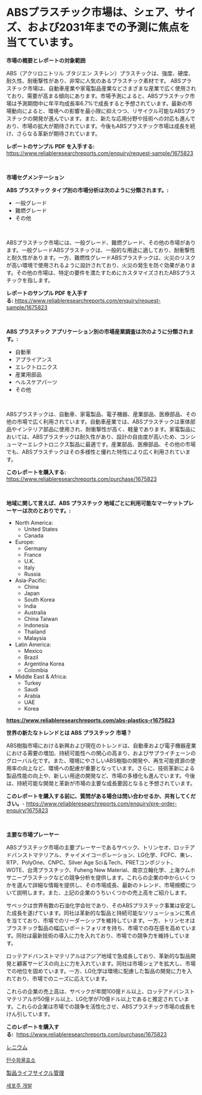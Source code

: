 <p><h1>ABSプラスチック市場は、シェア、サイズ、および2031年までの予測に焦点を当てています。</h1></p><p><strong>市場の概要とレポートの対象範囲</strong></p>
<p><p>ABS（アクリロニトリル ブタジエン スチレン）プラスチックは、強度、硬度、耐久性、耐衝撃性があり、非常に人気のあるプラスチック素材です。 ABSプラスチック市場は、自動車産業や家電製品産業などさまざまな産業で広く使用されており、需要が高まる傾向にあります。市場予測によると、ABSプラスチック市場は予測期間中に年平均成長率6.7%で成長すると予想されています。最新の市場動向によると、環境への影響を最小限に抑えつつ、リサイクル可能なABSプラスチックの開発が進んでいます。また、新たな応用分野や技術への対応も進んでおり、市場の拡大が期待されています。今後もABSプラスチック市場は成長を続け、さらなる革新が期待されています。</p></p>
<p><strong>レポートのサンプル PDF を入手する:</strong> <a href="https://www.reliableresearchreports.com/enquiry/request-sample/1675823">https://www.reliableresearchreports.com/enquiry/request-sample/1675823</a></p>
<p>&nbsp;</p>
<p><strong>市場セグメンテーション</strong></p>
<p><strong>ABS プラスチック タイプ別の市場分析は次のように分類されます。:</strong></p>
<p><ul><li>一般グレード</li><li>難燃グレード</li><li>その他</li></ul></p>
<p>&nbsp;</p>
<p><p>ABSプラスチック市場には、一般グレード、難燃グレード、その他の市場があります。一般グレードABSプラスチックは、一般的な用途に適しており、耐衝撃性と耐久性があります。一方、難燃性グレードABSプラスチックは、火災のリスクが高い環境で使用されるように設計されており、火災の発生を防ぐ効果があります。その他の市場は、特定の要件を満たすためにカスタマイズされたABSプラスチックを指します。</p></p>
<p><strong>レポートのサンプル PDF を入手する:</strong>&nbsp;<a href="https://www.reliableresearchreports.com/enquiry/request-sample/1675823">https://www.reliableresearchreports.com/enquiry/request-sample/1675823</a></p>
<p>&nbsp;</p>
<p><strong> ABS プラスチック アプリケーション別の市場産業調査は次のように分類されます。:</strong></p>
<p><ul><li>自動車</li><li>アプライアンス</li><li>エレクトロニクス</li><li>産業用部品</li><li>ヘルスケアパーツ</li><li>その他</li></ul></p>
<p>&nbsp;</p>
<p><p>ABSプラスチックは、自動車、家電製品、電子機器、産業部品、医療部品、その他の市場で広く利用されています。自動車産業では、ABSプラスチックは車体部品やインテリア部品に使用され、耐衝撃性が高く、軽量であります。家電製品においては、ABSプラスチックは耐久性があり、設計の自由度が高いため、コンシューマーエレクトロニクス製品に最適です。産業部品、医療部品、その他の市場でも、ABSプラスチックはその多様性と優れた特性により広く利用されています。</p></p>
<p><strong>このレポートを購入する:</strong>&nbsp; <a href="https://www.reliableresearchreports.com/purchase/1675823">https://www.reliableresearchreports.com/purchase/1675823</a></p>
<p>&nbsp;</p>
<p><strong>地域に関して言えば、ABS プラスチック 地域ごとに利用可能なマーケットプレーヤーは次のとおりです。:</strong></p>
<p><ul>
    <li>
        North America:
        <ul>
            <li>United States</li>
            <li>Canada</li>
        </ul>
    </li>
    <li>
        Europe:
        <ul>
            <li>Germany</li>
            <li>France</li>
            <li>U.K.</li>
            <li>Italy</li>
            <li>Russia</li>
        </ul>
    </li>
    <li>
        Asia-Pacific:
        <ul>
            <li>China</li>
            <li>Japan</li>
            <li>South Korea</li>
            <li>India</li>
            <li>Australia</li>
            <li>China Taiwan</li>
            <li>Indonesia</li>
            <li>Thailand</li>
            <li>Malaysia</li>
        </ul>
    </li>
    <li>
        Latin America:
        <ul>
            <li>Mexico</li>
            <li>Brazil</li>
            <li>Argentina Korea</li>
            <li>Colombia</li>
        </ul>
    </li>
    <li>
        Middle East & Africa:
        <ul>
            <li>Turkey</li>
            <li>Saudi</li>
            <li>Arabia</li>
            <li>UAE</li>
            <li>Korea</li>
        </ul>
    </li>
    </ul></p>
<p><strong><a href="https://www.reliableresearchreports.com/abs-plastics-r1675823">https://www.reliableresearchreports.com/abs-plastics-r1675823</a></strong>&nbsp;</p>
<p><strong>世界の新たなトレンドとは ABS プラスチック 市場？</strong></p>
<p><p>ABS樹脂市場における新興および現在のトレンドは、自動車および電子機器産業における需要の増加、持続可能性への関心の高まり、およびサプライチェーンのグローバル化です。また、環境にやさしいABS樹脂の開発や、再生可能資源の使用率の向上など、環境への配慮が重要となっています。さらに、技術革新による製品性能の向上や、新しい用途の開発など、市場の多様化も進んでいます。今後は、持続可能な開発と革新が市場の主要な成長要因となると予想されています。</p></p>
<p><strong>このレポートを購入する前に、質問がある場合は問い合わせるか、共有してください。</strong>- <a href="https://www.reliableresearchreports.com/enquiry/pre-order-enquiry/1675823">https://www.reliableresearchreports.com/enquiry/pre-order-enquiry/1675823</a></p>
<p>&nbsp;</p>
<p><strong>主要な市場プレーヤー</strong></p>
<p><p>ABSプラスチック市場の主要プレーヤーであるサベック、トリンセオ、ロッテアドバンストマテリアル、チャイメイコーポレーション、LG化学、FCFC、東レ、RTP、PolyOne、CNPC、Silver Age Sci＆Tech、PRETコンポジット、WOTE、台湾プラスチック、Fuheng New Material、南京立翰化学、上海クムホサニープラスチックなどの競争分析を提供します。これらの企業の中からいくつかを選んで詳細な情報を提供し、その市場成長、最新のトレンド、市場規模について説明します。また、上記の企業のうちいくつかの売上高をご紹介します。</p><p>サベックは世界有数の石油化学会社であり、そのABSプラスチック事業は安定した成長を遂げています。同社は革新的な製品と持続可能なソリューションに焦点を当てており、市場でのリーダーシップを維持しています。一方、トリンセオはプラスチック製品の幅広いポートフォリオを持ち、市場での存在感を高めています。同社は最新技術の導入に力を入れており、市場での競争力を維持しています。</p><p>ロッテアドバンストマテリアルはアジア地域で急成長しており、革新的な製品開発と顧客サービスの向上に力を入れています。同社は市場シェアを拡大し、市場での地位を固めています。一方、LG化学は環境に配慮した製品の開発に力を入れており、市場でのニーズに応えています。</p><p>これらの企業の売上高は、サベックが年間100億ドル以上、ロッテアドバンストマテリアルが50億ドル以上、LG化学が70億ドル以上であると推定されています。これらの企業は市場での競争を活性化させ、ABSプラスチック市場の成長をけん引しています。</p></p>
<p><strong>このレポートを購入する:</strong>&nbsp;&nbsp;<a href="https://www.reliableresearchreports.com/purchase/1675823">https://www.reliableresearchreports.com/purchase/1675823</a></p>
<p><p><a href="https://medium.com/@jonathanstephens626/%E3%83%AC%E3%83%8B%E3%82%A6%E3%83%A0%E5%B8%82%E5%A0%B4%E8%A6%8F%E6%A8%A1%E3%81%A8%E5%B8%82%E5%A0%B4%E3%83%88%E3%83%AC%E3%83%B3%E3%83%89-%E5%AE%8C%E5%85%A8%E3%81%AA%E6%A5%AD%E7%95%8C%E6%A6%82%E8%A6%B3-2024%E5%B9%B4%E3%81%8B%E3%82%892031%E5%B9%B4-23f3187d75d6">レニウム</a></p><p><a href="https://medium.com/@bruiser75687/%ED%83%84%EC%88%98%ED%99%94%EB%AC%BC-%EB%B6%84%ED%95%B4%ED%9A%A8%EC%86%8C-%EC%8B%9C%EC%9E%A5-%EB%B3%B4%EA%B3%A0%EC%84%9C%EB%8A%94-%EC%9D%B4-%EC%8B%9C%EC%9E%A5%EC%9D%98-%EC%B5%9C%EC%8B%A0-%ED%8A%B8%EB%A0%8C%EB%93%9C%EC%99%80-%EC%84%B1%EC%9E%A5-%EA%B8%B0%ED%9A%8C%EB%A5%BC-%EB%B0%9D%ED%98%80%EC%A4%8D%EB%8B%88%EB%8B%A4-6b3f4f30bc03">탄수화물효소</a></p><p><a href="https://medium.com/@nyahmertz1944/%E8%A3%BD%E5%93%81%E3%83%A9%E3%82%A4%E3%83%95%E3%82%B5%E3%82%A4%E3%82%AF%E3%83%AB%E7%AE%A1%E7%90%86%E5%B8%82%E5%A0%B4%E5%8B%95%E5%90%91%E3%81%8A%E3%82%88%E3%81%B3%E5%B8%82%E5%A0%B4%E5%88%86%E6%9E%90%E3%81%AF-2024%E5%B9%B4%E3%81%8B%E3%82%892031%E5%B9%B4%E3%81%BE%E3%81%A7%E3%81%AE%E6%9C%9F%E9%96%93%E3%81%AB%E4%BA%88%E6%B8%AC%E3%81%95%E3%82%8C%E3%81%A6%E3%81%84%E3%81%BE%E3%81%99-55e2d28576e0">製品ライフサイクル管理</a></p><p><a href="https://medium.com/@prestoniegand56562023/2024%EB%85%84%EB%B6%80%ED%84%B0-2031%EB%85%84%EA%B9%8C%EC%A7%80-%EA%B8%B0%EA%B0%84%EC%97%90-%EB%8C%80%ED%95%9C-%EC%84%B8%ED%8F%AC%EC%A3%BC-%EC%84%A0%EB%B0%9C-%EC%8B%9C%EC%9E%A5-%EB%B6%84%EC%84%9D-%EB%B0%8F-%EA%B7%9C%EB%AA%A8-%EC%98%88%EC%B8%A1-d9cafaad2fe8">세포주 개발</a></p></p>